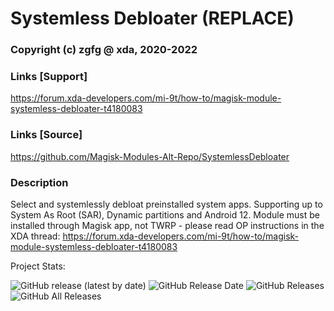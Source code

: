 # Systemless Debloater (REPLACE)
### Copyright (c) zgfg @ xda, 2020-2022

### Links [Support]
https://forum.xda-developers.com/mi-9t/how-to/magisk-module-systemless-debloater-t4180083

### Links [Source]
https://github.com/Magisk-Modules-Alt-Repo/SystemlessDebloater

### Description
Select and systemlessly debloat preinstalled system apps. Supporting up to System As Root (SAR), Dynamic partitions and Android 12. Module must be installed through Magisk app, not TWRP - please read OP instructions in the XDA thread:
https://forum.xda-developers.com/mi-9t/how-to/magisk-module-systemless-debloater-t4180083


Project Stats: 

![GitHub release (latest by date)](https://img.shields.io/github/v/release/zgfg/SystemlessDebloater?label=Release&style=plastic) ![GitHub Release Date](https://img.shields.io/github/release-date/zgfg/SystemlessDebloater?label=Release%20Date&style=plastic) 
![GitHub Releases](https://img.shields.io/github/downloads/zgfg/SystemlessDebloater/latest/total?label=Downloads%20%28Latest%20Release%29&style=plastic)
![GitHub All Releases](https://img.shields.io/github/downloads/zgfg/SystemlessDebloater/total?label=Total%20Downloads%20%28All%20Releases%29&style=plastic)
